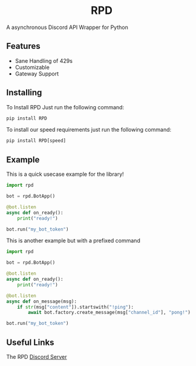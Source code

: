 <h1 align="center">RPD</h1>

A asynchronous Discord API Wrapper for Python

## Features

- Sane Handling of 429s
- Customizable
- Gateway Support

## Installing

To Install RPD Just run the following command:

```py
pip install RPD
```

To install our speed requirements just run the following command:

```py
pip install RPD[speed]
```

## Example
This is a quick usecase example for the library!

```py
import rpd

bot = rpd.BotApp()

@bot.listen
async def on_ready():
    print("ready!")

bot.run("my_bot_token")
```

This is another example but with a prefixed command

```py
import rpd

bot = rpd.BotApp()

@bot.listen
async def on_ready():
    print("ready!")

@bot.listen
async def on_message(msg):
    if str(msg["content"]).startswith("!ping"):
        await bot.factory.create_message(msg["channel_id"], "pong!")

bot.run("my_bot_token")
```

## Useful Links

The RPD [Discord Server](https://discord.gg/cvCAwntVhm)
